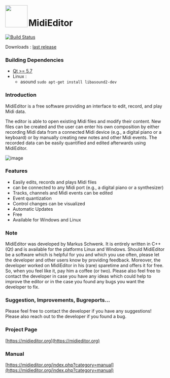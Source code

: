 

<img align="left" width="70px" src="run_environment/midieditor.ico">

MidiEditor
===========

[![Build Status](https://api.travis-ci.org/markusschwenk/midieditor.svg?branch=master)](https://travis-ci.org/markusschwenk/midieditor)

Downloads : [last release](https://github.com/markusschwenk/midieditor/releases/)

### Building Dependencies
* [Qt >= 5.7](https://www.qt.io/download-open-source/)
* Linux :
     * asound `sudo apt-get install libasound2-dev`

### Introduction

MidiEditor is a free software providing an interface to edit, record, and play Midi data.

The editor is able to open existing Midi files and modify their content. New files can be created and the user can enter his own composition by either recording Midi data from a connected Midi device (e.g., a digital piano or a keyboard) or by manually creating new notes and other Midi events. The recorded data can be easily quantified and edited afterwards using MidiEditor.

![image](midieditor-manual/screenshots/midieditor-full.png)

### Features

* Easily edits, records and plays Midi files
* can be connected to any Midi port (e.g., a digital piano or a synthesizer)
* Tracks, channels and Midi events can be edited
* Event quantization
* Control changes can be visualized
* Automatic Updates
* Free
* Available for Windows and Linux

### Note

MidiEditor was developed by Markus Schwenk. It is entirely written in C++ (Qt) and is available for the platforms Linux and Windows. Should MidiEditor be a software which is helpful for you and which you use often, please let the developer and other users know by providing feedback. Moreover, the developer worked on MidiEditor in his (rare) sparetime and offers it for free. So, when you feel like it, pay him a coffee (or two). Please also feel free to contact the developer in case you have any ideas which could help to improve the editor or in the case you found any bugs you want the developer to	fix.

### Suggestion, Improvements, Bugreports...

Please feel free to contact the developer if you have any suggestions! Please also reach out to the developer if you found a bug.

### Project Page

[https://midieditor.org](https://midieditor.org)


### Manual

[https://midieditor.org/index.php?category=manual](https://midieditor.org/index.php?category=manual)






